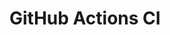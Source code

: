 # GitHub Actions CI



















































































































































































































































































































































































































































































































































































































































































































































































































































































































































































































































































































































































































































































































































































































































































































































































































































































































































































